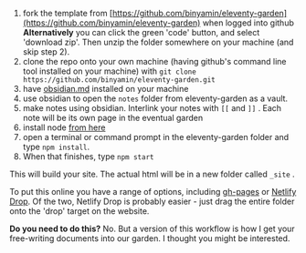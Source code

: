 1. fork the template from [https://github.com/binyamin/eleventy-garden](https://github.com/binyamin/eleventy-garden) when logged into github **Alternatively** you can click the green 'code' button, and select 'download zip'. Then unzip the folder somewhere on your machine (and skip step 2).
2. clone the repo onto your own machine (having github's command line tool installed on your machine) with `git clone https://github.com/binyamin/eleventy-garden.git` 
3. have [obsidian.md](https://obsidian.md) installed on your machine
4. use obsidian to open the `notes` folder from eleventy-garden as a vault. 
5. make notes using obsidian. Interlink your notes with `[[` and `]]` . Each note will be its own page in the eventual garden
6. install node [from here](https://nodejs.org/en/download)
8. open a terminal or command prompt in the eleventy-garden folder and type `npm install`.
9. When that finishes, type `npm start`

This will build your site. The actual html will be in a new folder called `_site` . 

To put this online you have a range of options, including [gh-pages](https://pages.github.com/) or [Netlify Drop](https://app.netlify.com/drop). Of the two, Netlify Drop is probably easier - just drag the entire folder onto the 'drop' target on the website.

**Do you need to do this?** No. But a version of this workflow is how I get your free-writing documents into our garden. I thought you might be interested.